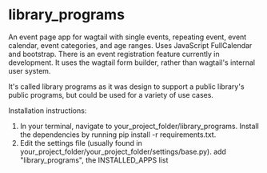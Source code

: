 # library_programs
An event page app for wagtail with single events, repeating event, event calendar, event categories, and age ranges. Uses JavaScript FullCalendar and bootstrap. There is an event registration feature currently in development. It uses the wagtail form builder, rather than wagtail's internal user system.

It's called library programs as it was design to support a public library's public programs, but could be used for a variety of use cases. 

Installation instructions: 
1) In your terminal, navigate to your_project_folder/library_programs. Install the dependencies by running pip install -r requirements.txt. 
2) Edit the settings file (usually found in your_project_folder/your_project_folder/settings/base.py). add "library_programs", the INSTALLED_APPS list
